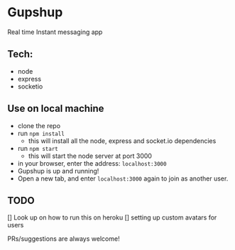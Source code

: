 # Gupshup
Real time Instant messaging app

## Tech:
- node
- express
- socketio

## Use on local machine
- clone the repo
- run `npm install`
    - this will install all the node, express and socket.io dependencies
- run `npm start`
    - this will start the node server at port 3000
- in your browser, enter the address: `localhost:3000`
- Gupshup is up and running!
- Open a new tab, and enter `localhost:3000` again to join as another user.

## TODO
[] Look up on how to run this on heroku
[] setting up custom avatars for users

PRs/suggestions are always welcome!

